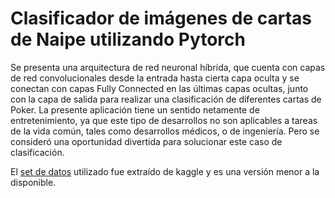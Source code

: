 # Clasificador de imágenes de cartas de Naipe utilizando Pytorch
Se presenta una arquitectura de red neuronal híbrida, que cuenta con capas de red convolucionales desde la entrada hasta cierta capa oculta y se conectan con capas Fully Connected en las últimas capas ocultas, junto con la capa de salida para realizar una clasificación de diferentes cartas de Poker.  La presente aplicación tiene un sentido netamente de entretenimiento, ya que este tipo de desarrollos no son aplicables a tareas de la vida común, tales como desarrollos médicos, o de ingeniería. Pero se consideró una oportunidad divertida para solucionar este caso de clasificación.

El [set de datos](https://www.kaggle.com/datasets/gpiosenka/cards-image-datasetclassification) utilizado fue extraído de kaggle y es una versión menor a la disponible.
